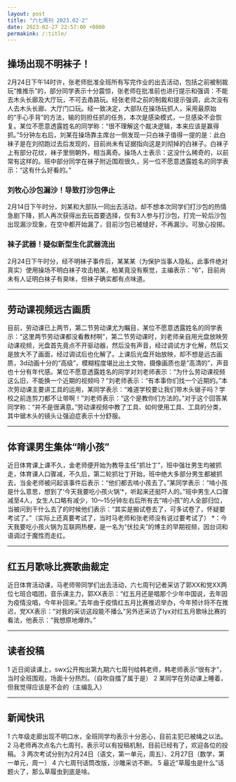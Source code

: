 ```yaml
---
layout: post
title: "六七周刊 2023.02-2"
date: 2023-02-27 22:57:00 +0800
permakink: /:title/
---
```


## 操场出现不明袜子！
2月24日下午14时许，张老师批准全班所有写完作业的出去活动，包括之前被制裁玩“推推乐”的，部分同学表示十分震惊，张老师在批准前也进行提示和强调：不能去木头长廊及大厅玩，不可去甬路玩。经张老师之前的制裁和提示强调，此次没有人去木头长廊、大厅门口玩。经一致决定，大部队在操场玩抓人，采用最原始的“手心手背”的方法，输的则担任抓的任务，本次是感染模式，一旦感染不会恢复。某位不愿意透露姓名的同学称：“很不理解这个裁决逻辑，本来应该是赢得抓。”5分钟左右后，刘某在操场靠主席台一侧发现一只白袜子值得一提的是：此白袜子是在刘彻跑过去后发现的，目前尚未有证据指向这是刘彻掉的白袜子。白袜子上有部分花纹，袜子里侧朝外，相当离奇。操场人士表示：这没什么稀奇的，以前常有这样的。班中部分同学在袜子附近围观很久，另一位不愿意透露姓名的同学表示：“这有什么好看的。”
### 刘牧心沙包漏沙！导致打沙包停止
2月14日下午时分，刘某和大部队一同出去活动，却不想本次同学们打沙包的热情急剧下降，抓人再次获得出去玩首要选择，仅有3人参与打沙包，打完一轮后沙包出现漏沙现象，在空中都开始漏了，目前沙包已被缝好，不再漏沙。可放心投掷。
### 袜子武器！疑似新型生化武器流出
2月24日下午时分，经不明袜子事件后，某某某（为保护当事人隐私，此事件绝对真实）使用操场不明白袜子攻击柏某，柏某竟没有察觉，主编表示：“6”，目前尚未有人证明白袜子有臭味，但袜子确实都有点味道。


----------


## 劳动课视频远古画质
目前，劳动课已上两节，第二节劳动课尤为瞩目，某位不愿意透露姓名的同学表示：“这里两节劳动课都没看教材啊”，第二节劳动课时，刘老师亲自用光盘放映劳动课视频，光盘首先竟点不开驱动器，然后没有声音，经过调试方才化解，然后又是放大不了画面，经过调试后也化解了。上课后光盘开始放映，却不想是远古画质，3d动画十分的“高级”，模糊程度堪比出土文物，摄像画质也是“高清的”，声音也十分有年代感。某位不愿意透露姓名的同学对刘老师表示：“为什么劳动课视频这么旧，不能换一个近期的视频吗？”刘老师表示：“有本事你们找一个近期的。”本次劳动课主要讲工具的运用，某同学表示：“难道学校要让我们带木头锯子吗？学校之前连剪刀都不让带啊！”刘老师表示：“这个是教你们方法的。”对于这个回答某同学称：“并不是很满意。”劳动课视频中教了工具、如何使用工具、工具的分类，其中锯木头的镜头让强迫症表示十分舒服。


----------


## 体育课男生集体“啃小孩”
近日体育课上课不久，金老师便开始为教导主任“抓壮丁”，班中强壮男生均被抓走，体育课人口骤减，不久后，第二轮抓壮丁开始，班中绝大多部分男生都被抓去，当金老师被问起该事件后表示：“他们都去啃小孩去了。”某同学表示：“啃小孩是什么意思，想到了‘今天我要吃小孩火锅’*，听起来还挺吓人的。”班中男生人口骤减至4人，女生人口略有减少，10～15分钟左右后所有去“啃小孩”的人全部归位，当被问到干什么去了的时候他们表示：“其实是搬试卷去了，可多试卷了，怀疑要考试了。”（实际上还真要考试了，当时马老师和张老师没有说过要考试了）
*：今天我要吃小孩火锅为互联网热梗，是一名为“伏拉夫”的博主的早期视频，因台词和语调过于魔性而走红。


----------


## 红五月歌咏比赛歌曲裁定
近日体育活动课，马老师带同学们出去活动，六七周刊记者采访了郭XX和党XX两位七班合唱团，音乐课主力，郭XX表示：“红五月还是唱那个少年中国说，去年因为疫情没唱，今年补回来。”去年由于疫情红五月比赛推迟举办，今年预计将不在推迟，党XX表示：“对我的采访这段能不播么”另外还采访了lyx对红五月歌咏比赛的看法，他表示：“我想原地爆炸。”


----------


## 读者投稿
1 近日阅读课上，swx公开掏出第九期六七周刊给韩老师，韩老师表示“很有才”，当时全班围观，场面十分热烈。（自吹自擂了属于是）
2 某同学在劳动课上睡着，但我觉得应该是不会的（主编乱入）


----------


## 新闻快讯
1 六年级走廊出现不明口水，全班同学均表示十分恶心，目前主犯已被绳之以法。
2 马老师再次点名六七周刊，表示可以有投稿机制，目前已经有了，欢迎各位的投稿。
3 两次考试分别为2月24日（语文，第一单元，周五）、2月27日（数学，第一单元，周一）
4 六七周刊话筒改版，沙雕采访不断。
5 最近“草履虫是什么”话题火了，那么草履虫到底是啥。
